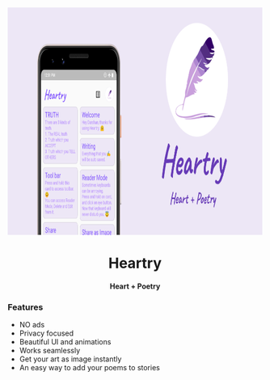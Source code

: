 <div align='center'>
    <img
        src='images/feature_graphics.png'
        style="vertical-align:middle;margin:0px 0px"
        height=450sp
    />
</div>
<h1 align='center'>Heartry</h1>
<h4 align='center'>Heart + Poetry</h4>

### Features

- NO ads
- Privacy focused
- Beautiful UI and animations
- Works seamlessly
- Get your art as image instantly
- An easy way to add your poems to stories

